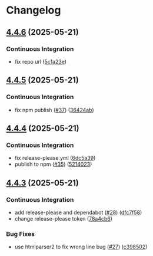 # Changelog

## [4.4.6](https://github.com/TPC-Internet/l10n-tools/compare/v4.4.5...v4.4.6) (2025-05-21)


### Continuous Integration

* fix repo url ([5c1a23e](https://github.com/TPC-Internet/l10n-tools/commit/5c1a23e235df918648bf4bb34436a7adbbb1b16f))

## [4.4.5](https://github.com/TPC-Internet/l10n-tools/compare/v4.4.4...v4.4.5) (2025-05-21)


### Continuous Integration

* fix npm publish ([#37](https://github.com/TPC-Internet/l10n-tools/issues/37)) ([36424ab](https://github.com/TPC-Internet/l10n-tools/commit/36424abf39eca4740396dacc5e0aae9ec58539c2))

## [4.4.4](https://github.com/TPC-Internet/l10n-tools/compare/v4.4.3...v4.4.4) (2025-05-21)


### Continuous Integration

* fix release-please.yml ([6dc5a39](https://github.com/TPC-Internet/l10n-tools/commit/6dc5a3919f8dc7aae9dfa9eb87933de96f347b5a))
* publish to npm ([#35](https://github.com/TPC-Internet/l10n-tools/issues/35)) ([5214023](https://github.com/TPC-Internet/l10n-tools/commit/52140239c591720808502bc2775a089de367927f))

## [4.4.3](https://github.com/TPC-Internet/l10n-tools/compare/v4.4.2...v4.4.3) (2025-05-21)


### Continuous Integration

* add release-please and dependabot ([#28](https://github.com/TPC-Internet/l10n-tools/issues/28)) ([dfc7f58](https://github.com/TPC-Internet/l10n-tools/commit/dfc7f5863525c36a22d1b01c97bc378b78489fc6))
* change release-please token ([78a4cb6](https://github.com/TPC-Internet/l10n-tools/commit/78a4cb654e625d267340275135dbffb662b5df8c))


### Bug Fixes

* use htmlparser2 to fix wrong line bug ([#27](https://github.com/TPC-Internet/l10n-tools/issues/27)) ([c398502](https://github.com/TPC-Internet/l10n-tools/commit/c398502fdc04d0c37845777bb5a9bfb98eaed576))
